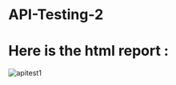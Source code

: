 # API-Testing-2
# Here is the html report :
![apitest1](https://user-images.githubusercontent.com/99582724/177046665-d2dbcaaa-034b-40ef-8a6f-fc49186198c4.png)
